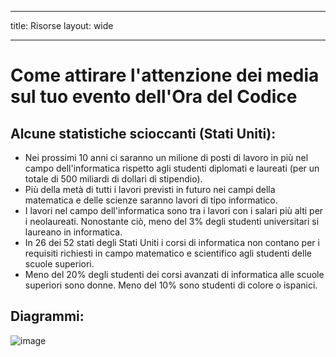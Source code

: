 * * *

title: Risorse layout: wide

* * *

# Come attirare l'attenzione dei media sul tuo evento dell'Ora del Codice

## Alcune statistiche scioccanti (Stati Uniti):

  * Nei prossimi 10 anni ci saranno un milione di posti di lavoro in più nel campo dell'informatica rispetto agli studenti diplomati e laureati (per un totale di 500 miliardi di dollari di stipendio).
  * Più della metà di tutti i lavori previsti in futuro nei campi della matematica e delle scienze saranno lavori di tipo informatico. 
  * I lavori nel campo dell'informatica sono tra i lavori con i salari più alti per i neolaureati. Nonostante ciò, meno del 3% degli studenti universitari si laureano in informatica.
  * In 26 dei 52 stati degli Stati Uniti i corsi di informatica non contano per i requisiti richiesti in campo matematico e scientifico agli studenti delle scuole superiori. 
  * Meno del 20% degli studenti dei corsi avanzati di informatica alle scuole superiori sono donne. Meno del 10% sono studenti di colore o ispanici.

## Diagrammi:

![image](http://code.org/images/fit-8000/Code.org_infographic.png)